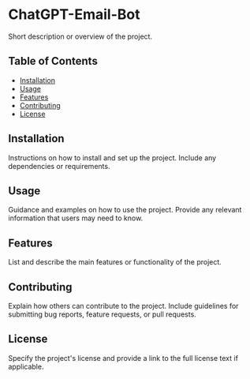 # ChatGPT-Email-Bot

Short description or overview of the project.

## Table of Contents

- [Installation](#installation)
- [Usage](#usage)
- [Features](#features)
- [Contributing](#contributing)
- [License](#license)

## Installation

Instructions on how to install and set up the project. Include any dependencies or requirements.

## Usage

Guidance and examples on how to use the project. Provide any relevant information that users may need to know.

## Features

List and describe the main features or functionality of the project.

## Contributing

Explain how others can contribute to the project. Include guidelines for submitting bug reports, feature requests, or pull requests.

## License

Specify the project's license and provide a link to the full license text if applicable.

